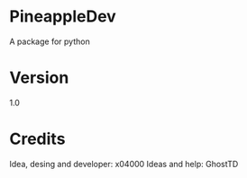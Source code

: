 # PineappleDev
A package for python
# Version
1.0
# Credits
Idea, desing and developer: x04000
Ideas and help: GhostTD
